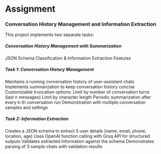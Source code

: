 # Assignment
### Conversation History Management and Information Extraction
This project implements two separate tasks:

##### Conversation History Management with Summarization
JSON Schema Classification & Information Extraction
Features
##### Task 1: Conversation History Management
Maintains a running conversation history of user-assistant chats
Implements summarization to keep conversation history concise
Customizable truncation options:
Limit by number of conversation turns (last n messages)
Limit by character length
Periodic summarization after every k-th conversation run
Demonstration with multiple conversation samples and settings

##### Task 2: Information Extraction
Creates a JSON schema to extract 5 user details (name, email, phone, location, age)
Uses OpenAI function calling with Groq API for structured outputs
Validates extracted information against the schema
Demonstrates parsing of 3 sample chats with validation results
